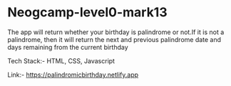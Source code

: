 # Neogcamp-level0-mark13
The app will return whether your birthday is palindrome or not.If it is not a palindrome, then it will return the next and previous palindrome date and days remaining from the current birthday

Tech Stack:- HTML, CSS, Javascript

Link:- https://palindromicbirthday.netlify.app
